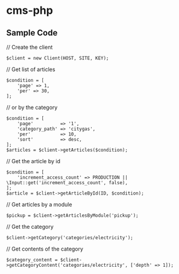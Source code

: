 # cms-php

## Sample Code

// Create the client
```
$client = new Client(HOST, SITE, KEY);
```

// Get list of articles
```
$condition = [
    'page' => 1,
    'per' => 30,
];
```
// or by the category
```
$condition = [
    'page'          => '1',
    'category_path' => 'citygas',
    'per'           => 10,
    'sort'          => desc,
];
$articles = $client->getArticles($condition);
```

// Get the article by id
```
$condition = [
    'increment_access_count' => PRODUCTION || \Input::get('increment_access_count', false),
];
$article = $client->getArticleById(ID, $condition);
```

// Get articles by a module
```
$pickup = $client->getArticlesByModule('pickup');
```

// Get the category
```
$client->getCategory('categories/electricity');
```

// Get contents of the category
```
$category_content = $client->getCategoryContent('categories/electricity', ['depth' => 1]);
```
